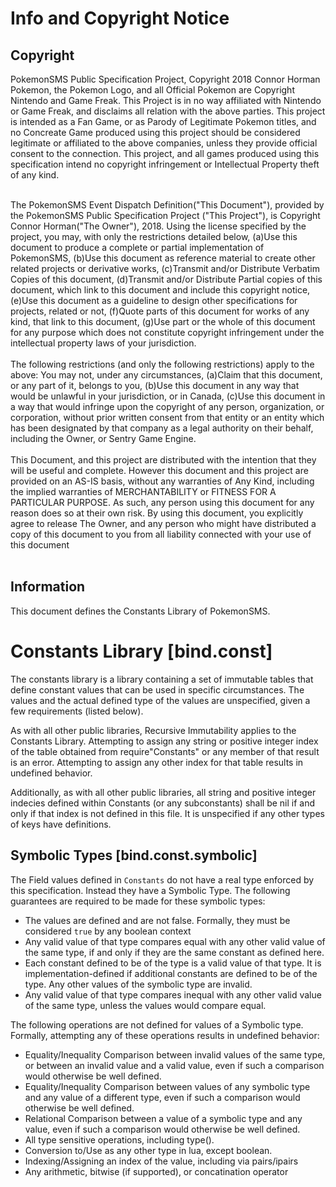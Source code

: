 # Info and Copyright Notice #
## Copyright ##
PokemonSMS Public Specification Project, Copyright 2018 Connor Horman
Pokemon, the Pokemon Logo, and all Official Pokemon are Copyright Nintendo and Game Freak. This Project is in no way affiliated with Nintendo or Game Freak, and disclaims all relation with the above parties. This project is intended as a Fan Game, or as Parody of Legitimate Pokemon titles, and no Concreate Game produced using this project should be considered legitimate or affiliated to the above companies, unless they provide official consent to the connection. This project, and all games produced using this specification intend no copyright infringement or Intellectual Property theft of any kind.<br/><br/>


The PokemonSMS Event Dispatch Definition("This Document"), provided by the PokemonSMS Public Specification Project ("This Project"), is Copyright Connor Horman("The Owner"), 2018. 
Using the license specified by the project, you may, with only the restrictions detailed below,
(a)Use this document to produce a complete or partial implementation of PokemonSMS, 
(b)Use this document as reference material to create other related projects or derivative works,
(c)Transmit and/or Distribute Verbatim Copies of this document,
(d)Transmit and/or Distribute Partial copies of this document, which link to this document and include this copyright notice,
(e)Use this document as a guideline to design other specifications for projects, related or not,
(f)Quote parts of this document for works of any kind, that link to this document,
(g)Use part or the whole of this document for any purpose which does not constitute copyright infringement under the intellectual property laws of your jurisdiction.
<br/><br/>
The following restrictions (and only the following restrictions) apply to the above:
You may not, under any circumstances, 
(a)Claim that this document, or any part of it, belongs to you, 
(b)Use this document in any way that would be unlawful in your jurisdiction, or in Canada, 
(c)Use this document in a way that would infringe upon the copyright of any person, organization, or corporation, without prior written consent from that entity or an entity which has been designated by that company as a legal authority on their behalf, including the Owner, or Sentry Game Engine.
<br/><br/>
  This Document, and this project are distributed with the intention that they will be useful and complete. However this document and this project are provided on an AS-IS basis, without any warranties of Any Kind, including the implied warranties of MERCHANTABILITY or FITNESS FOR A PARTICULAR PURPOSE. As such, any person using this document for any reason does so at their own risk.  By using this document, you explicitly agree to release The Owner, and any person who might have distributed a copy of this document to you from all liability connected with your use of this document
<br/><br/>

## Information ##

This document defines the Constants Library of PokemonSMS. 

# Constants Library [bind.const] #

The constants library is a library containing a set of immutable tables that define constant values that can be used in specific circumstances. The values and the actual defined type of the values are unspecified, given a few requirements (listed below). 

As with all other public libraries, Recursive Immutability applies to the Constants Library. Attempting to assign any string or positive integer index of the table obtained from require"Constants" or any member of that result is an error. Attempting to assign any other index for that table results in undefined behavior. 

Additionally, as with all other public libraries, all string and positive integer indecies defined within Constants (or any subconstants) shall be nil if and only if that index is not defined in this file. It is unspecified if any other types of keys have definitions. 

## Symbolic Types [bind.const.symbolic] ##

The Field values defined in `Constants` do not have a real type enforced by this specification. Instead they have a Symbolic Type. The following guarantees are required to be made for these symbolic types: 
* The values are defined and are not false. Formally, they must be considered `true` by any boolean context
* Any valid value of that type compares equal with any other valid value of the same type, if and only if they are the same constant as defined here. 
* Each constant defined to be of the type is a valid value of that type. It is implementation-defined if additional constants are defined to be of the type. Any other values of the symbolic type are invalid. 
* Any valid value of that type compares inequal with any other valid value of the same type, unless the values would compare equal. 

The following operations are not defined for values of a Symbolic type. Formally, attempting any of these operations results in undefined behavior:
* Equality/Inequality Comparison between invalid values of the same type, or between an invalid value and a valid value, even if such a comparison would otherwise be well defined. 
* Equality/Inequality Comparison between values of any symbolic type and any value of a different type, even if such a comparison would otherwise be well defined. 
* Relational Comparison between a value of a symbolic type and any value, even if such a comparison would otherwise be well defined. 
* All type sensitive operations, including type(). 
* Conversion to/Use as any other type in lua, except boolean. 
* Indexing/Assigning an index of the value, including via pairs/ipairs
* Any arithmetic, bitwise (if supported), or concatination operator






